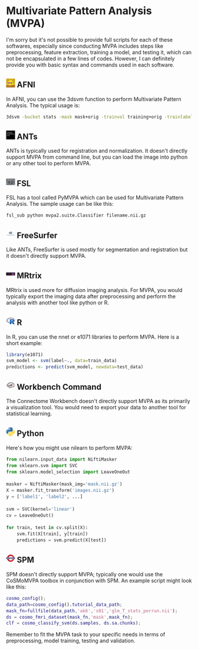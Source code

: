 # Multivariate Pattern Analysis (MVPA)

I'm sorry but it's not possible to provide full scripts for each of these softwares, especially since conducting MVPA includes steps like preprocessing, feature extraction, training a model, and testing it, which can not be encapsulated in a few lines of codes. However, I can definitely provide you with basic syntax and commands used in each software.

## <img src="../icons/afni.png" height="24px" /> AFNI

In AFNI, you can use the 3dsvm function to perform Multivariate Pattern Analysis. The typical usage is:

```sh
3dsvm -bucket stats -mask mask+orig -trainvol training+orig -trainlabels training_labels.1D -testvol testing+orig -testlabels testing_labels.1D
```

## <img src="../icons/ants.png" height="24px" /> ANTs

ANTs is typically used for registration and normalization. It doesn't directly support MVPA from command line, but you can load the image into python or any other tool to perform MVPA.

## <img src="../icons/fsl.png" height="24px" /> FSL

FSL has a tool called PyMVPA which can be used for Multivariate Pattern Analysis. The sample usage can be like this:

```sh
fsl_sub python mvpa2.suite.Classifier filename.nii.gz
```

## <img src="../icons/freesurfer.png" height="24px" /> FreeSurfer

Like ANTs, FreeSurfer is used mostly for segmentation and registration but it doesn't directly support MVPA.

## <img src="../icons/mrtrix.png" height="24px" /> MRtrix

MRtrix is used more for diffusion imaging analysis. For MVPA, you would typically export the imaging data after preprocessing and perform the analysis with another tool like python or R.

## <img src="../icons/r.png" height="24px" /> R

In R, you can use the nnet or e1071 libraries to perform MVPA. Here is a short example:

```R
library(e1071)
svm_model <- svm(label~., data=train_data)
predictions <- predict(svm_model, newdata=test_data)
```

## <img src="../icons/workbench_command.png" height="24px" /> Workbench Command

The Connectome Workbench doesn't directly support MVPA as its primarily a visualization tool. You would need to export your data to another tool for statistical learning.

## <img src="../icons/python.png" height="24px" /> Python

Here's how you might use nilearn to perform MVPA:

```python
from nilearn.input_data import NiftiMasker
from sklearn.svm import SVC
from sklearn.model_selection import LeaveOneOut

masker = NiftiMasker(mask_img='mask.nii.gz')
X = masker.fit_transform('images.nii.gz')
y = ['label1', 'label2', ...]

svm = SVC(kernel='linear')
cv = LeaveOneOut()

for train, test in cv.split(X):
    svm.fit(X[train], y[train])
    predictions = svm.predict(X[test])
```

## <img src="../icons/spm.png" height="24px" /> SPM

SPM doesn't directly support MVPA; typically one would use the CoSMoMVPA toolbox in conjunction with SPM. An example script might look like this:

```matlab
cosmo_config();
data_path=cosmo_config().tutorial_data_path;
mask_fn=fullfile(data_path,'ak6','s01','glm_T_stats_perrun.nii');
ds = cosmo_fmri_dataset(mask_fn,'mask',mask_fn);
clf = cosmo_classify_svm(ds.samples, ds.sa.chunks);
```

Remember to fit the MVPA task to your specific needs in terms of preprocessing, model training, testing and validation.